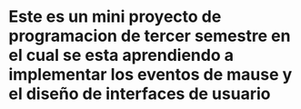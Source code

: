 # Este es un mini proyecto de programacion de tercer semestre en el cual se esta aprendiendo a implementar los eventos de mause y el diseño de interfaces de usuario
